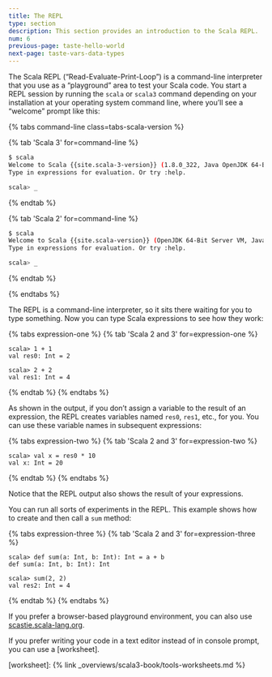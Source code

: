 ```yaml
---
title: The REPL
type: section
description: This section provides an introduction to the Scala REPL.
num: 6
previous-page: taste-hello-world
next-page: taste-vars-data-types
---
```



The Scala REPL (“Read-Evaluate-Print-Loop”) is a command-line interpreter that you use as a “playground” area to test your Scala code.
You start a REPL session by running the `scala` or `scala3` command depending on your installation at your operating system command line, where you’ll see a “welcome” prompt like this:


{% tabs command-line class=tabs-scala-version %}

{% tab 'Scala 3' for=command-line %}
```bash
$ scala
Welcome to Scala {{site.scala-3-version}} (1.8.0_322, Java OpenJDK 64-Bit Server VM).
Type in expressions for evaluation. Or try :help.

scala> _
```
{% endtab %}

{% tab 'Scala 2' for=command-line %}
```bash
$ scala
Welcome to Scala {{site.scala-version}} (OpenJDK 64-Bit Server VM, Java 1.8.0_342).
Type in expressions for evaluation. Or try :help.

scala> _
```
{% endtab %}

{% endtabs %}

The REPL is a command-line interpreter, so it sits there waiting for you to type something.
Now you can type Scala expressions to see how they work:

{% tabs expression-one %}
{% tab 'Scala 2 and 3' for=expression-one %}
````
scala> 1 + 1
val res0: Int = 2

scala> 2 + 2
val res1: Int = 4
````
{% endtab %}
{% endtabs %}

As shown in the output, if you don’t assign a variable to the result of an expression, the REPL creates variables named `res0`, `res1`, etc., for you.
You can use these variable names in subsequent expressions:

{% tabs expression-two %}
{% tab 'Scala 2 and 3' for=expression-two %}
````
scala> val x = res0 * 10
val x: Int = 20
````
{% endtab %}
{% endtabs %}

Notice that the REPL output also shows the result of your expressions.

You can run all sorts of experiments in the REPL.
This example shows how to create and then call a `sum` method:

{% tabs expression-three %}
{% tab 'Scala 2 and 3' for=expression-three %}
````
scala> def sum(a: Int, b: Int): Int = a + b
def sum(a: Int, b: Int): Int

scala> sum(2, 2)
val res2: Int = 4
````
{% endtab %}
{% endtabs %}

If you prefer a browser-based playground environment, you can also use [scastie.scala-lang.org](https://scastie.scala-lang.org).

If you prefer writing your code in a text editor instead of in console prompt, you can use a [worksheet].

[worksheet]: {% link _overviews/scala3-book/tools-worksheets.md %}
